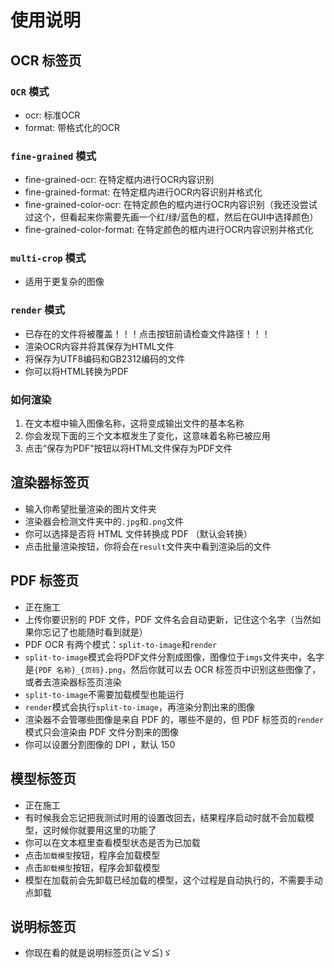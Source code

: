 # 使用说明

## **OCR 标签页**

### `OCR` 模式
- ocr: 标准OCR
- format: 带格式化的OCR
### `fine-grained` 模式
- fine-grained-ocr: 在特定框内进行OCR内容识别
- fine-grained-format: 在特定框内进行OCR内容识别并格式化
- fine-grained-color-ocr: 在特定颜色的框内进行OCR内容识别（我还没尝试过这个，但看起来你需要先画一个红/绿/蓝色的框，然后在GUI中选择颜色）
- fine-grained-color-format: 在特定颜色的框内进行OCR内容识别并格式化
### `multi-crop` 模式
- 适用于更复杂的图像
### `render` 模式
- 已存在的文件将被覆盖！！！点击按钮前请检查文件路径！！！
- 渲染OCR内容并将其保存为HTML文件
- 将保存为UTF8编码和GB2312编码的文件
- 你可以将HTML转换为PDF
### **如何渲染**
1. 在文本框中输入图像名称，这将变成输出文件的基本名称
2. 你会发现下面的三个文本框发生了变化，这意味着名称已被应用
3. 点击“保存为PDF”按钮以将HTML文件保存为PDF文件

## **渲染器标签页**
- 输入你希望批量渲染的图片文件夹
- 渲染器会检测文件夹中的`.jpg`和`.png`文件
- 你可以选择是否将 HTML 文件转换成 PDF （默认会转换）
- 点击批量渲染按钮，你将会在`result`文件夹中看到渲染后的文件

## **PDF 标签页**
- 正在施工
- 上传你要识别的 PDF 文件，PDF 文件名会自动更新，记住这个名字（当然如果你忘记了也能随时看到就是）
- PDF OCR 有两个模式：`split-to-image`和`render`
- `split-to-image`模式会将PDF文件分割成图像，图像位于`imgs`文件夹中，名字是`{PDF 名称}_{页码}.png`，然后你就可以去 OCR 标签页中识别这些图像了，或者去渲染器标签页渲染
- `split-to-image`不需要加载模型也能运行
- `render`模式会执行`split-to-image`，再渲染分割出来的图像
- 渲染器不会管哪些图像是来自 PDF 的，哪些不是的，但 PDF 标签页的`render`模式只会渲染由 PDF 文件分割来的图像
- 你可以设置分割图像的 DPI ，默认 150

## **模型标签页**
- 正在施工
- 有时候我会忘记把我测试时用的设置改回去，结果程序启动时就不会加载模型，这时候你就要用这里的功能了
- 你可以在文本框里查看模型状态是否为已加载
- 点击`加载模型`按钮，程序会加载模型
- 点击`卸载模型`按钮，程序会卸载模型
- 模型在加载前会先卸载已经加载的模型，这个过程是自动执行的，不需要手动点卸载

## **说明标签页**
- 你现在看的就是说明标签页(≧∀≦)ゞ
